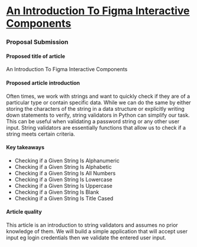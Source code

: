 # [An Introduction To Figma Interactive Components](https://www.smashingmagazine.com/2021/07/introduction-figma-interactive-components/)
### Proposal Submission

#### Proposed title of article
An Introduction To Figma Interactive Components

#### Proposed article introduction
Often times, we work with strings and want to quickly check if they are of a particular type or contain specific data. While we can do the same by either storing the characters of the string in a data structure or explicitly writing down statements to verify, string validators in Python can simplify our task. This can be useful when validating a password string or any other user input. String validators are essentially functions that allow us to check if a string meets certain criteria. 

#### Key takeaways
- Checking if a Given String Is Alphanumeric 
- Checking if a Given String Is Alphabetic 
- Checking if a Given String Is All Numbers
-  Checking if a Given String Is Lowercase 
- Checking if a Given String Is Uppercase 
- Checking if a Given String Is Blank 
- Checking if a Given String Is Title Cased


#### Article quality
This article is an introduction to string validators and assumes no prior knowledge of them. We will build a simple application that will accept user input eg login credentials then we validate the entered user input. 

